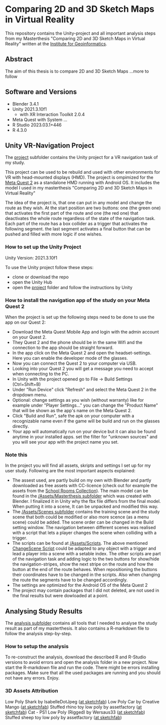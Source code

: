 # Comparing 2D and 3D Sketch Maps in Virtual Reality
This repository contains the Unity-project and all important analysis steps from my Masterthesis "Comparing 2D and 3D Sketch Maps in Virtual Reality" written at the [Institute for Geoinformatics](https://www.uni-muenster.de/Geoinformatics/).

## Abstract 
The aim of this thesis is to compare 2D and 3D Sketch Maps
...more to follow

## Software and Versions
  * Blender 3.4.1
  * Unity 2021.3.10f1
    * with XR Interaction Toolkit 2.0.4 
  * Meta Quest with System ...
  * R Studio 2023.03.1+446
  * R 4.3.0
## Unity VR-Navigation Project
The [project](./project) subfolder contains the Unity project for a VR navigation task of my study.

This project can be used to be rebuild and used with other environments for VR with head-mounted displays (HMD). The project is ompimized for the [Meta Quest 2](https://www.meta.com/de/quest/products/quest-2/) as a standalone HMD running with Android OS. It includes the model I used in my masterthesis "Comparing 2D and 3D Sketch Maps in Virtual Reality"

The idea of the project is, that one can put in any model and change the route as they wish. At the start position are two buttons: one (the green one) that activates the first part of the route and one (the red one) that deactivates the whole route regardless of the state of the navigation task. Each part of the route has a box collider as a trigger that activates the following segment. the last segment activates a final button that can be pushed and filled with more logic if one wishes.

### How to set up the Unity Project
Unity Version: 2021.3.10f1

To use the Unity project follow these steps:
  * clone or download the repo
  * open the Unity Hub
  * open the [project](./project) folder and follow the instructions by Unity
  
### How to install the navigation app of the study on your Meta Quest 2
When the project is set up the following steps need to be done to use the app on our Quest 2:

  * Download the Meta Quest Mobile App and login with the admin account on your Quest 2.
  * They Quest 2 and the phone should be in the same Wifi and the connection to the app should be straight forward.
  * In the app click on the Meta Quest 2 and open the headset-settings. Here you can enable the developer mode of the glasses.
  * Now you can connect the Quest 2 to your computer via USB.
  * Looking into your Quest 2 you will get a message you need to accept when connecting to the PC.
  * In Unity with the project opened go to File -> Build Settings (Ctrl+Shift+B)
  * Under "Run Device" click "Refresh" and select the Meta Quest 2 in the dropdown menu.
  * Optional: change settings as you wish (without warranty) like for example under "Player Settings..." you can change the "Product Name" that will be shown as the app's name on the Meta Quest 2.
  * Click "Build and Run", safe the apk on your computer with a recognizable name even if the game will be build and run on the glasses directly.
  * Your app will automatically run on your device but it can also be found anytime in your installed apps. set the filter for "unknown sources" and you will see your app with the project name you set. 
  
### Note this
In the project you will find all assets, skripts and settings I set up for my user study. Following are the most important aspects explained:
  * The assest used, are partly build on my own with Blender and partly downloaded as free assets with CC-licence (check out for example the assets from the [School Rooms Collection](./project/Assets/SchoolRooms)). The main model can be found in the [/Assets/Masterthesis subfolder](./project/Assets/Masterthesis) which was created with Blender. I finalized it in Unity why the fbx file differs from the final model. When putting it into a scene, It can be unpacked and modified this way.
  * The [/Assets/Scenes subfolder](./project/Assets/Scenes) contains the training scene and the study scene that both could be modified or also more scence (as a menu scene) could be added. The scene order can be changed in the Build setting window. The navigation between different scenes was realised with a script that lets a player changes the scene when colliding with a trigger.
  * The scripts can be found at [/Assets/Scripts](./project/Assets/Scripts). The above mentioned [ChangeScene Script](./project/Assets/Scripts/ChangeScene.cs) could be adapted to any object with a trigger and lead a player into a scene with a setable index. The other scripts are part of the navigation task and adding logic to the two buttons for show/hide the navigation-stripes, show the next stripe on the route and how the button at the end of the route behaves. When repositioning the buttons their coordinates have to be changed in the scripts. Also when changing the route the segments have to be changed accordingly.
  * The settings are optimized for the Android OS of the Meta Quest 2
  * The project may contain packages that I did not deleted, are not used in the final results but were dowloaded at a point.

## Analysing Study Results
The [analysis subfolder](./analysis) contains all tools that I needed to analyse the study result as part of my masterthesis. It also contains a R-markdown file to follow the analysis step-by-step.

### How to setup the analysis
To re-construct the analysis, download the described R and R-Studio versions to avoid errors and open the analysis folder in a new project. Now start the R-markdown file and run the code. There might be errors installing packages. Make sure that all the used packages are running and you should not have any errors. Enjoy.

### 3D Assets Attribution
Low Poly Shark by IsabelleDotJpeg ([at sketchfab](https://sketchfab.com/3d-models/low-poly-blahaj-5ac23e0cd44d49dcaaa14967f7d7a778))
Low Poly Car by Creative Mango ([at sketchfab](https://sketchfab.com/3d-models/low-poly-car-93971323324243468f24d7da9d18f617))
Stuffed rhino toy low poly by assetfactory ([at sketchfab](https://sketchfab.com/3d-models/stuffed-rhino-toy-low-poly-f5251aad48af4eae8bcccad6217fc5a6))
Cat - PS1 Low Poly (Rigged) by Wersaus33 ([at sketchfab](https://sketchfab.com/3d-models/cat-ps1-low-poly-rigged-78d863ba43b34a6c9fdd6c61dbf5776f))
Stuffed sheep toy low poly by assetfactory ([at sketchfab](https://sketchfab.com/3d-models/stuffed-sheep-toy-low-poly-13c1fb8edb994f69a84a94c3d31e63a7))
